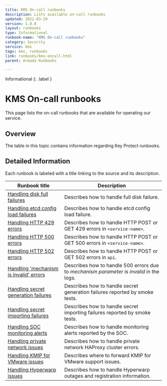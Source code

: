 ```yaml
---
title: KMS On-call runbooks
description: Lists available on-call runbooks
updated: 2022-03-29
version: 1.0.0
layout: runbooks
type: Informational
runbook-name: "KMS On-call runbooks"
category: Security 
service: kms
tags: kms, runbooks
link: runbooks/kms-oncall.html
parent: Armada Runbooks

---
```


Informational
{: .label }

# KMS On-call runbooks

This page lists the on-call runbooks that are available for operating our
service.

## Overview

The table in this topic contains information regarding Key Protect runbooks.

## Detailed Information

Each runbook is labeled with a title linking to the source and its description.

| Runbook title                                                          | Description                                                                             |
| ---------------------------------------------------------------------- | --------------------------------------------------------------------------------------- |
| [Handling disk full failures](https://pages.github.ibm.com/kms/docs/on-call/runbooks/handling-diskfull-error/)         | Describes how to handle full disk failure.  |
| [Handling etcd config load failures](https://pages.github.ibm.com/kms/docs/on-call/runbooks/etcd-config-load-fail/)         | Describes how to handle etcd config load failure.                                       |
| [Handling HTTP 429 errors](https://pages.github.ibm.com/kms/docs/on-call/runbooks/http-429-errors/)                         | Describes how to handle HTTP POST or GET 429 errors in `<service-name>`.                |
| [Handling HTTP 500 errors](https://pages.github.ibm.com/kms/docs/on-call/runbooks/http-500-errors/)                         | Describes how to handle HTTP POST or GET 500 errors in `<service-name>`.                |
| [Handling HTTP 502 errors](https://pages.github.ibm.com/kms/docs/on-call/runbooks/http-502-errors/)                         | Describes how to handle HTTP POST or GET 502 errors in `api`.                           |
| [Handling 'mechanism is invalid' errors](https://pages.github.ibm.com/kms/docs/on-call/runbooks/http-500-errors-mechanism/) | Describes how to handle 500 errors due to _mechanism parameter is invalid_ in the logs. |
| [Handling secret generation failures](https://pages.github.ibm.com/kms/docs/on-call/runbooks/secret-generation-fail/)       | Describes how to handle secret generation failures reported by smoke tests.             |
| [Handling secret importing failures](https://pages.github.ibm.com/kms/docs/on-call/runbooks/secret-imports-fail/)           | Describes how to handle secret importing failures reported by smoke tests.              |
| [Handling SOC monitoring alerts](https://pages.github.ibm.com/kms/docs/on-call/runbooks/soc-monitoring-alerts/)             | Describes how to handle monitoring alerts reported by the SOC.                          |
| [Handling private network issues](https://pages.github.ibm.com/kms/docs/on-call/runbooks/private-network-debugging/)        | Describes how to handle private network HAProxy cluster errors.                         |
| [Handling KMIP for VMware issues](https://pages.github.ibm.com/kms/docs/on-call/runbooks/kmip-support/)                     | Describes where to forward KMIP for VMware support issues.                              |
| [Handling Hyperwarp issues](https://pages.github.ibm.com/kms/docs/on-call/runbooks/hyperwarp/)                              | Describes how to handle Hyperwarp outages and registration information.                 |



